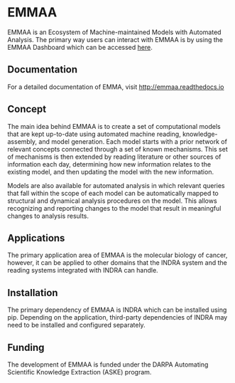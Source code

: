 # EMMAA
EMMAA is an Ecosystem of Machine-maintained Models with Automated Analysis.
The primary way users can interact with EMMAA is by using the EMMAA Dashboard
which can be accessed 
[here](http://emmaa-service-1943566322.us-east-1.elb.amazonaws.com).

## Documentation
For a detailed documentation of EMMA, visit http://emmaa.readthedocs.io

## Concept
The main idea behind EMMAA is to create a set of computational models that
are kept up-to-date using automated machine reading, knowledge-assembly, and
model generation. Each model starts with a prior network of relevant concepts
connected through a set of known mechanisms. This set of mechanisms is then
extended by reading literature or other sources of information each day,
determining how new information relates to the existing model, and then
updating the model with the new information.

Models are also available for automated analysis in which relevant queries
that fall within the scope of each model can be automatically mapped
to structural and dynamical analysis procedures on the model. This allows
recognizing and reporting changes to the model that result in meaningful
changes to analysis results.

## Applications
The primary application area of EMMAA is the molecular biology of cancer,
however, it can be applied to other domains that the INDRA system and the
reading systems integrated with INDRA can handle.

## Installation
The primary dependency of EMMAA is INDRA which can be installed using pip.
Depending on the application, third-party dependencies of INDRA may need
to be installed and configured separately.

## Funding
The development of EMMAA is funded under the DARPA Automating Scientific
Knowledge Extraction (ASKE) program.
